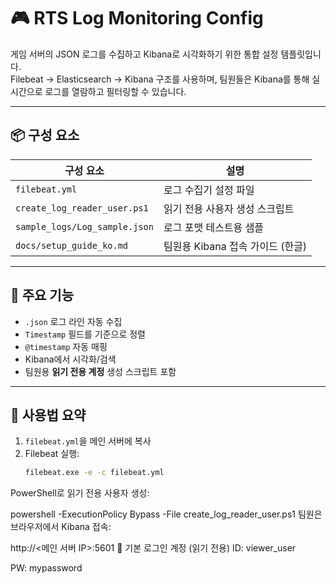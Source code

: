 # 🎮 RTS Log Monitoring Config

게임 서버의 JSON 로그를 수집하고 Kibana로 시각화하기 위한 통합 설정 템플릿입니다.  
Filebeat → Elasticsearch → Kibana 구조를 사용하며, 팀원들은 Kibana를 통해 실시간으로 로그를 열람하고 필터링할 수 있습니다.

---

## 📦 구성 요소

| 구성 요소      | 설명 |
|----------------|------|
| `filebeat.yml` | 로그 수집기 설정 파일 |
| `create_log_reader_user.ps1` | 읽기 전용 사용자 생성 스크립트 |
| `sample_logs/Log_sample.json` | 로그 포맷 테스트용 샘플 |
| `docs/setup_guide_ko.md` | 팀원용 Kibana 접속 가이드 (한글) |

---

## 🔧 주요 기능

- `.json` 로그 라인 자동 수집
- `Timestamp` 필드를 기준으로 정렬
- `@timestamp` 자동 매핑
- Kibana에서 시각화/검색
- 팀원용 **읽기 전용 계정** 생성 스크립트 포함

---

## 🚀 사용법 요약

1. `filebeat.yml`을 메인 서버에 복사
2. Filebeat 실행:
   ```bash
   filebeat.exe -e -c filebeat.yml
PowerShell로 읽기 전용 사용자 생성:

powershell -ExecutionPolicy Bypass -File create_log_reader_user.ps1
팀원은 브라우저에서 Kibana 접속:

http://<메인 서버 IP>:5601
👤 기본 로그인 계정 (읽기 전용)
ID: viewer_user

PW: mypassword
